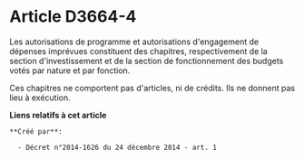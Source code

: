 # Article D3664-4

Les autorisations de programme et autorisations d'engagement de dépenses imprévues constituent des chapitres, respectivement
de la section d'investissement et de la section de fonctionnement des budgets votés par nature et par fonction. 

Ces chapitres ne comportent pas d'articles, ni de crédits. Ils ne donnent pas lieu à exécution.

**Liens relatifs à cet article**

	**Créé par**:

	  - Décret n°2014-1626 du 24 décembre 2014 - art. 1

